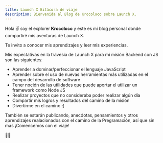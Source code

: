```yaml
---
title: Launch X Bitácora de viaje
description: Bienvenida al Blog de Krocoloco sobre Launch X.
---
```


Hola ✌️  soy el explorer **Krocoloco** y este es mi blog personal donde compartiré mis aventuras de Launch X.

Te invito a conocer mis aprendizajes y leer mis experiencias.

Mis expectativas en la travesia de Launch X para mi misión Backend con JS son las siguientes:

- Aprender a dominar/perfeccionar el lenguaje JavaScript
- Aprender sobre el uso de nuevas herramientas más utilizadas en el campo del desarrollo de software
- Tener noción de las utilidades que puede aportar el utilizar un framework como Node JS
- Realizar proyectos que no consideraba poder realizar algún día
- Compartir mis logros y resultados del camino de la misión
- Divertirme en el camino :)

También se estarán publicando, anecdotas, pensamientos y otros aprendizajes realacionados con el camino de la Pregramación, así que sin mas ¡Comencemos con el viaje!

🤠🚀


